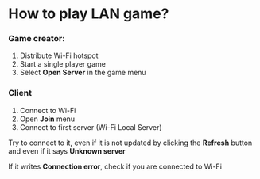 # How to play LAN game?

### Game creator:

1. Distribute Wi-Fi hotspot
2. Start a single player game
3. Select **Open Server** in the game menu

### Client

1. Connect to Wi-Fi
2. Open **Join** menu
3. Connect to first server \(Wi-Fi Local Server\)

Try to connect to it, even if it is not updated by clicking the **Refresh** button and even if it says **Unknown server**

If it writes **Connection error**, check if you are connected to Wi-Fi


